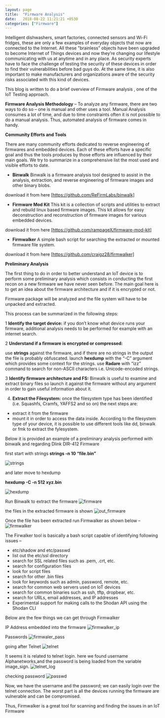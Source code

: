 ```yaml
---
layout: page
title:  "Firmware Analysis"
date:   2018-08-22 11:21:21 +0530
categories: ["Firmware"]
---
```

Intelligent dishwashers, smart factories, connected sensors and Wi-Fi fridges, these are only a few examples of everyday objects that now are connected to the Internet.
All these "brainless" objects have been upgraded to become Internet of Things devices and now they’re changing our lifestyle communicating with us at anytime and in any place.
As security experts have to face the challenge of testing the security of these devices in order to find their vulnerabilities before bad guys do.
At the same time, it is also important to make manufacturers and organizations aware of the security risks associated with this kind of devices.

This blog is written to do a brief overview of Firmware analysis , one of the IoT Testing approach.

**Firmware Analysis Methodology** – To analyze any firmware, there are two ways to do so – one is manual and other uses a tool. Manual Analysis consumes a lot of time, and due to time constraints often it is not possible to do a manual analysis. Thus, automated analysis of firmware comes in handy.

**Community Efforts and Tools**

There are many community efforts dedicated to reverse engineering of firmwares and embedded devices. Each of these efforts have a specific goal and thus the tools produces by those efforts are influenced by their main goals. We try to summarize in a comprehensive list the most used and visible efforts to date.

- **Binwalk**
Binwalk is a firmware analysis tool designed to assist in the analysis, extraction, and reverse engineering of firmware images and other binary blobs.

download it from here [https://github.com/ReFirmLabs/binwalk]

- **Firmware Mod Kit**
This kit is a collection of scripts and utilities to extract and rebuild linux based firmware images. This kit allows for easy deconstruction and reconstruction of firmware images for various embedded devices.

download it from here [https://github.com/rampageX/firmware-mod-kit]

- **Firmwalker** 
A simple bash script for searching the extracted or mounted firmware file system.

download it from here [https://github.com/craigz28/firmwalker]



**Preliminary Analysis**

The first thing to do in order to better understand an IoT device is to perform some preliminary analysis which consists in conducting the first recon on a new firmware we have never seen before.
The main goal here is to get an idea about the firmware architecture and if it is encrypted or not.

Firmware package will be analyzed and the file system will have to be unpacked and extracted.

This process can be summarized in the following steps:

1 **Identify the target device:** if you don’t know what device runs your firmware, additional analysis needs to be performed for example with an internet search.

2 **Understand if a firmware is encrypted or compressed:**

use **strings** against the firmware, and if there are no strings in the output the file is probably obfuscated. 
launch **hexdump** with the “-C” argument which provides some context for the strings. 
use **Radare** with “izz” command to search for non-ASCII characters i.e. Unicode-encoded strings.

3 **Identify firmware architecture and FS:** Binwalk is useful to examine and extract binary files so launch it against the firmware without any argument in order to gain useful information about it.

4. **Extract the Filesystem:** once the filesystem type has been identified (i.e. Squashfs, Cramfs, YAFFS2 and so on) the next steps are:

- extract it from the firmware 
- mount it in order to access the data inside. According to the filesystem type of your device, it is possible to use different tools like dd, binwalk or fmk to extract the fylesystem.

Below it is provided an example of a preliminary analysis performed with binwalk and regarding Dlink DIR-412 Firmware

first start with strings
**strings -n 10 “file.bin”**

![strings](/assets/img/afterstrings.jpg)

and later move to hexdump

**hexdump -C -n 512 xyz.bin**

![hexdump](/assets/img/hexdump.png)

Run Binwalk to extract the firmware
![firmware](/assets/img/binwalk.png)

the files in the extracted firmware is shown
![out_firmware](/assets/img/binwalk_extracted.png)

Once the file has been extracted run Firmwalker as shown below –
![firmwalker](/assets/img/firmwalker.png)


The Firwalker tool is basically a bash script capable of identifying following issues –

- etc/shadow and etc/passwd
- list out the etc/ssl directory
- search for SSL related files such as .pem, .crt, etc.
- search for configuration files
- look for script files
- search for other .bin files
- look for keywords such as admin, password, remote, etc.
- search for common web servers used on IoT devices
- search for common binaries such as ssh, tftp, dropbear, etc.
- search for URLs, email addresses, and IP addresses
- Experimental support for making calls to the Shodan API using the Shodan CLI

Below are the few things we can get through Firmwalker

IP Address embedded into the firmware
![firmwalker_ip](/assets/img/firmwalker_ip.png)

Passwords
![firmwaler_pass](/assets/img/firmware_telnet.png)

going after Telnet
![telnet](/assets/img/telnet.png)

It seems it is related to telnet login. here we found username Alphanetworks,and the password is being loaded from the variable image_sign.
![telnet_log](/assets/img/telnet2.png)

checking password
![passwd](/assets/img/passwd.png)


Now, we have the username and the password; we can easily login over the telnet connection. The worst part is all the devices running the firmware are vulnerable and can be compromised.

Thus, Firmwalker is a great tool for scanning and finding the issues in an IoT Firmware
